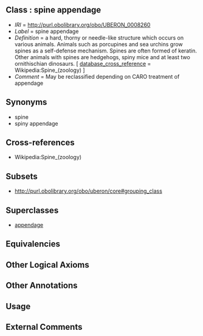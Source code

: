 
## Class : spine appendage

 * *IRI* = http://purl.obolibrary.org/obo/UBERON_0008260
 * *Label* = spine appendage
 * *Definition* = a hard, thorny or needle-like structure which occurs on various animals. Animals such as porcupines and sea urchins grow spines as a self-defense mechanism. Spines are often formed of keratin. Other animals with spines are hedgehogs, spiny mice and at least two ornithischian dinosaurs. [ [database_cross_reference](../../ef/oboInOwl#hasDbXref.md) = Wikipedia:Spine_(zoology) ]
 * *Comment* = May be reclassified depending on CARO treatment of appendage

## Synonyms

 * spine
 * spiny appendage

## Cross-references

 * Wikipedia:Spine_(zoology)

## Subsets

 * http://purl.obolibrary.org/obo/uberon/core#grouping_class

## Superclasses

 * [appendage](../../UBERON/26/UBERON_0000026.md)

## Equivalencies


## Other Logical Axioms


## Other Annotations


## Usage


## External Comments

